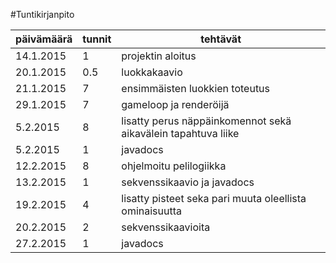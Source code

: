 #Tuntikirjanpito

| päivämäärä    | tunnit        | tehtävät  |
| ------------- |---------------| ----------|
| 14.1.2015     | 1             | projektin aloitus |
| 20.1.2015     | 0.5           | luokkakaavio |
| 21.1.2015     | 7             | ensimmäisten luokkien toteutus |
| 29.1.2015     | 7             | gameloop ja renderöijä |
| 5.2.2015      | 8             | lisatty perus näppäinkomennot sekä aikavälein tapahtuva liike|
| 5.2.2015      | 1             | javadocs |
| 12.2.2015     | 8             | ohjelmoitu pelilogiikka |
| 13.2.2015     | 1             | sekvenssikaavio ja javadocs |
| 19.2.2015     | 4             | lisatty pisteet seka pari muuta oleellista ominaisuutta |
| 20.2.2015     | 2             | sekvenssikaavioita |
| 27.2.2015     | 1             | javadocs |
